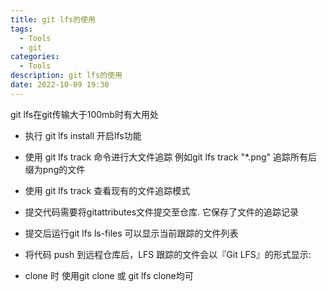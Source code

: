 ```yaml
---
title: git lfs的使用
tags:
  - Tools
  - git
categories:
  - Tools
description: git lfs的使用
date: 2022-10-09 19:30
---
```

git lfs在git传输大于100mb时有大用处
<!-- more -->
<!-- markdownlint-disable MD041 MD002-->


-   执行 git lfs install 开启lfs功能

-   使用 git lfs track 命令进行大文件追踪 例如git lfs track \"\*.png\"
    追踪所有后缀为png的文件

-   使用 git lfs track 查看现有的文件追踪模式

-   提交代码需要将gitattributes文件提交至仓库. 它保存了文件的追踪记录 

-   提交后运行git lfs ls-files 可以显示当前跟踪的文件列表 

-   将代码 push 到远程仓库后，LFS 跟踪的文件会以『Git LFS』的形式显示:

-   clone 时 使用git clone 或 git lfs clone均可
